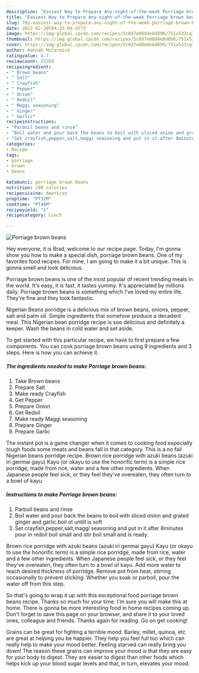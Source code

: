 ```yaml
---
description: "Easiest Way to Prepare Any-night-of-the-week Porriage brown beans"
title: "Easiest Way to Prepare Any-night-of-the-week Porriage brown beans"
slug: 702-easiest-way-to-prepare-any-night-of-the-week-porriage-brown-beans
date: 2022-02-20T04:33:04.477Z
image: https://img-global.cpcdn.com/recipes/5c0d7e08d4e8d896/751x532cq70/porriage-brown-beans-recipe-main-photo.jpg
thumbnail: https://img-global.cpcdn.com/recipes/5c0d7e08d4e8d896/751x532cq70/porriage-brown-beans-recipe-main-photo.jpg
cover: https://img-global.cpcdn.com/recipes/5c0d7e08d4e8d896/751x532cq70/porriage-brown-beans-recipe-main-photo.jpg
author: Hannah McCormick
ratingvalue: 4.7
reviewcount: 23393
recipeingredient:
- " Brown beans"
- " Salt"
- " Crayfish"
- " Pepper"
- " Onion"
- " Redoil"
- " Maggi seasoning"
- " Ginger"
- " Garlic"
recipeinstructions:
- "Parboil beans and rinse"
- "Boil water and pour back the beans to boil with sliced onion and grated ginger and garlic.boil ot untill is soft"
- "Set crayfish,pepper,salt,maggi seasoning and put in it.after 8minutes pour in redoil boil small and stir boil small and is ready."
categories:
- Recipe
tags:
- porriage
- brown
- beans

katakunci: porriage brown beans 
nutrition: 299 calories
recipecuisine: American
preptime: "PT32M"
cooktime: "PT46M"
recipeyield: "1"
recipecategory: Lunch

---
```



![Porriage brown beans](https://img-global.cpcdn.com/recipes/5c0d7e08d4e8d896/751x532cq70/porriage-brown-beans-recipe-main-photo.jpg)

Hey everyone, it is Brad, welcome to our recipe page. Today, I'm gonna show you how to make a special dish, porriage brown beans. One of my favorites food recipes. For mine, I am going to make it a bit unique. This is gonna smell and look delicious.

Porriage brown beans is one of the most popular of recent trending meals in the world. It's easy, it is fast, it tastes yummy. It's appreciated by millions daily. Porriage brown beans is something which I've loved my entire life. They're fine and they look fantastic.

Nigerian Beans porridge is a delicious mix of brown beans, onions, pepper, salt and palm oil. Simple ingredients that somehow produce a decadent meal. This Nigerian bean porridge recipe is soo delicious and definitely a keeper. Wash the beans in cold water and set aside.


To get started with this particular recipe, we have to first prepare a few components. You can cook porriage brown beans using 9 ingredients and 3 steps. Here is how you can achieve it.

<!--inarticleads1-->

##### The ingredients needed to make Porriage brown beans:

1. Take  Brown beans
1. Prepare  Salt
1. Make ready  Crayfish
1. Get  Pepper
1. Prepare  Onion
1. Get  Redoil
1. Make ready  Maggi seasoning
1. Prepare  Ginger
1. Prepare  Garlic


The instant pot is a game changer when it comes to cooking food especially tough foods some meats and beans fall in that category. This is a no fail Nigerian beans porridge recipe. Brown rice porridge with azuki beans (azuki iri genmai gayu) Kayu (or okayu to use the honorific term) is a simple rice porridge, made from rice, water and a few other ingredients. When Japanese people feel sick, or they feel they&#39;ve overeaten, they often turn to a bowl of kayu. 

<!--inarticleads2-->

##### Instructions to make Porriage brown beans:

1. Parboil beans and rinse
1. Boil water and pour back the beans to boil with sliced onion and grated ginger and garlic.boil ot untill is soft
1. Set crayfish,pepper,salt,maggi seasoning and put in it.after 8minutes pour in redoil boil small and stir boil small and is ready.


Brown rice porridge with azuki beans (azuki iri genmai gayu) Kayu (or okayu to use the honorific term) is a simple rice porridge, made from rice, water and a few other ingredients. When Japanese people feel sick, or they feel they&#39;ve overeaten, they often turn to a bowl of kayu. Add more water to reach desired thickness of porridge. Remove pot from heat, stirring occasionally to prevent sticking. Whether you soak or parboil, pour the water off from this step. 

So that's going to wrap it up with this exceptional food porriage brown beans recipe. Thanks so much for your time. I'm sure you will make this at home. There is gonna be more interesting food in home recipes coming up. Don't forget to save this page on your browser, and share it to your loved ones, colleague and friends. Thanks again for reading. Go on get cooking!

Grains can be great for fighting a terrible mood. Barley, millet, quinoa, etc are great at helping you be happier. They help you feel full too which can really help to make your mood better. Feeling starved can really bring you down! The reason these grains can improve your mood is that they are easy for your body to digest. They are easier to digest than other foods which helps kick up your blood sugar levels and that, in turn, elevates your mood.
